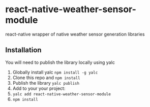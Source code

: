 # react-native-weather-sensor-module
react-native wrapper of native weather sensor generation libraries
## Installation
You will need to publish the library locally using yalc

1. Globally install yalc `npm install -g yalc`
2. Clone this repo and `npm install`
3. Publish the library `yalc publish`
4. Add to your your project: 
  1. `yalc add react-native-weather-sensor-module`
  2. `npm install`


